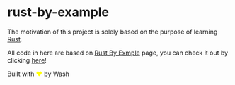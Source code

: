# rust-by-example

The motivation of this project is solely based on the purpose of learning [Rust](https://www.rust-lang.org/).

All code in here are based on [Rust By Exmple](https://doc.rust-lang.org/stable/rust-by-example/) page, you can check it out by clicking [here](https://doc.rust-lang.org/stable/rust-by-example/)!


Built with <span style="color:transparent; text-shadow: 0 0 0 yellow;">♥</span> by Wash